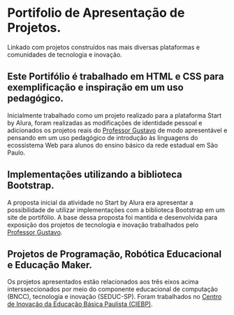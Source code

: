 # Portifolio de Apresentação de Projetos.
Linkado com projetos construídos nas mais diversas plataformas e comunidades de tecnologia e inovação.

## Este Portifólio é trabalhado em HTML e CSS para exemplificação e inspiração em um uso pedagógico.
Inicialmente trabalhado como um projeto realizado para a plataforma Start by Alura, foram realizadas as modificações de identidade pessoal e adicionados os projetos reais do [Professor Gustavo](https://github.com/profgstv/) de modo apresentável e pensando em um uso pedagógico de introdução às linguagens do ecossistema Web para alunos do ensino básico da rede estadual em São Paulo.

## Implementações utilizando a biblioteca Bootstrap.
A proposta inicial da atividade no Start by Alura era apresentar a possibilidade de utilizar implementações com a biblioteca Bootstrap em um site de portifólio. A base dessa proposta foi mantida e desenvolvida para exposição dos projetos de tecnologia e inovação trabalhados pelo [Professor Gustavo](https://github.com/profgstv/).

## Projetos de Programação, Robótica Educacional e Educação Maker.
Os projetos apresentados estão relacionados aos três eixos acima intersseccionados por meio do componente educacional de computação (BNCC), tecnologia e inovação (SEDUC-SP). Foram trabalhados no [Centro de Inovação da Educação Básica Paulista (CIEBP)](https://centrodeinovacao.educacao.sp.gov.br/).
